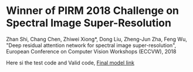 # Winner of PIRM 2018 Challenge on Spectral Image Super-Resolution 

Zhan Shi, Chang Chen, Zhiwei Xiong*, Dong Liu, Zheng-Jun Zha, Feng Wu, "Deep residual attention network for spectral image super-resolution", European Conference on Computer Vision Workshops (ECCVW), 2018

Here si the test code and Valid code, [Final model link](https://drive.google.com/drive/folders/1iJJEXDalJ7z5wAt5qTxyDg4zBS-FQM-d?usp=sharing)

